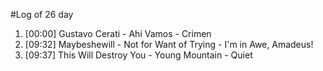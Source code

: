 #Log of 26 day

1. [00:00] Gustavo Cerati - Ahí Vamos - Crimen
1. [09:32] Maybeshewill - Not for Want of Trying - I'm in Awe, Amadeus!
1. [09:37] This Will Destroy You - Young Mountain - Quiet
